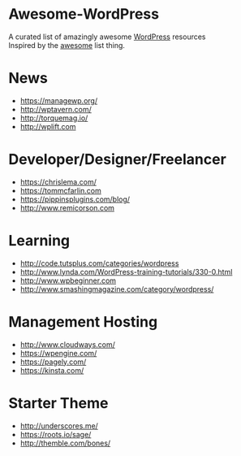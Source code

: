 # Awesome-WordPress
A curated list of amazingly awesome [WordPress](https://wordpress.org/) resources  
Inspired by the [awesome](https://github.com/sindresorhus/awesome) list thing.

# News
* https://managewp.org/  
* http://wptavern.com/  
* http://torquemag.io/
* http://wplift.com  

# Developer/Designer/Freelancer
* https://chrislema.com/  
* https://tommcfarlin.com  
* https://pippinsplugins.com/blog/  
* http://www.remicorson.com  

# Learning
* http://code.tutsplus.com/categories/wordpress  
* http://www.lynda.com/WordPress-training-tutorials/330-0.html
* http://www.wpbeginner.com  
* http://www.smashingmagazine.com/category/wordpress/

# Management Hosting
* http://www.cloudways.com/  
* https://wpengine.com/  
* https://pagely.com/  
* https://kinsta.com/  

# Starter Theme
* http://underscores.me/  
* https://roots.io/sage/  
* http://themble.com/bones/  
